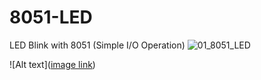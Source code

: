 # 8051-LED
LED Blink with 8051 (Simple I/O Operation)
![01_8051_LED](https://user-images.githubusercontent.com/78910261/229527413-34dcaa9a-317c-43b9-b92a-57ceb21b0747.png)

![Alt text]([image link](https://user-images.githubusercontent.com/78910261/229527413-34dcaa9a-317c-43b9-b92a-57ceb21b0747.png
))
